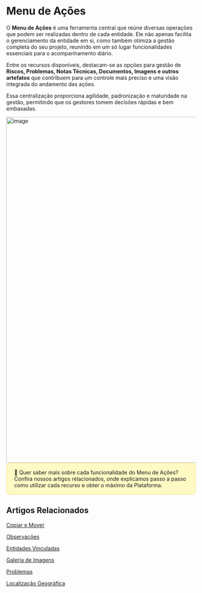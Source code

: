# Menu de Ações

O **Menu de Ações** é uma ferramenta central que reúne diversas operações que podem ser realizadas dentro de cada entidade. Ele não apenas facilita o gerenciamento da entidade em si, como também otimiza a gestão completa do seu projeto, reunindo em um só lugar funcionalidades essenciais para o acompanhamento diário.

Entre os recursos disponíveis, destacam-se as opções para gestão de **Riscos, Problemas, Notas Técnicas, Documentos, Imagens e outros artefatos** que contribuem para um controle mais preciso e uma visão integrada do andamento das ações.

Essa centralização proporciona agilidade, padronização e maturidade na gestão, permitindo que os gestores tomem decisões rápidas e bem embasadas.

<img width="1902" height="920" alt="image" src="https://github.com/user-attachments/assets/4fb14098-9878-4e33-9f01-8f83b704b164" />



<div style="background:#FFF9C4; padding:16px 20px; border:1px solid #F3E38A; border-radius:8px;">
  <p style="margin:0;">
    🔎 Quer saber mais sobre cada funcionalidade do Menu de Ações? Confira nossos artigos relacionados, onde explicamos passo a passo como utilizar cada recurso e obter o máximo da Plataforma.
  </p>
</div>

## Artigos Relacionados

[Copiar e Mover](docs/3.2.1_Mover,_Copiar_Entidades.md)

[Observações](docs/3.2.2_Observações,_Notas_Técnicas.md)

[Entidades Vinculadas](docs/3.2.3_Entidades_Vinculadas.md)

[Galeria de Imagens](docs/3.2.4_Galeria_de_Imagens.md)

[Problemas](docs/3.4.6_Problemas.md)

[Localização Geográfica](docs/9.1_Localização_Geográfica_das_Entidades.md)

